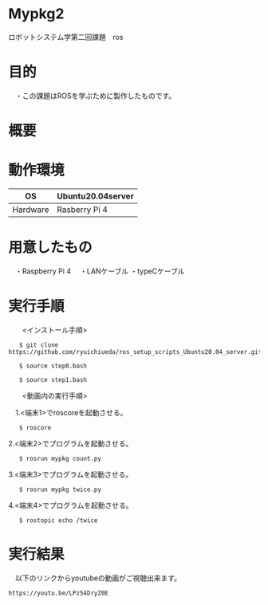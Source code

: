 # Mypkg2
ロボットシステム学第二回課題　ros


# 目的

　・この課題はROSを学ぶために製作したものです。

# 概要

# 動作環境

| OS  | Ubuntu20.04server  |
|---|---|
|  Hardware |   Rasberry Pi 4  |

# 用意したもの

　・Raspberry Pi 4
　・LANケーブル
  ・typeCケーブル

# 実行手順

　　<インストール手順>
  
       $ git clone https://github.com/ryuichiueda/ros_setup_scripts_Ubuntu20.04_server.git
       
       $ source step0.bash
       
       $ source step1.bash
      



　　<動画内の実行手順>
  
  
　1.<端末1>でroscoreを起動させる。
   
       $ roscore
       
 2.<端末2>でプログラムを起動させる。
    
       $ rosrun mypkg count.py
       
 3.<端末3>でプログラムを起動させる。
    
       $ rosrun mypkg twice.py
       
 4.<端末4>でプログラムを起動させる。
    
       $ rostopic echo /twice

# 実行結果
　以下のリンクからyoutubeの動画がご視聴出来ます。

    https://youtu.be/LPz54DryZ0E
